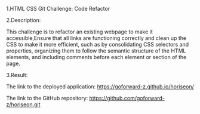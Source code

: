 1.HTML CSS Git Challenge: Code Refactor

2.Description:

This challenge is to refactor an existing webpage to make it accessible,Ensure that all links are functioning correctly and clean up the CSS to make it more efficient, such as by consolidating CSS selectors and properties, organizing them to follow the semantic structure of the HTML elements, and including comments before each element or section of the page.

3.Result:

The link to the deployed application: https://goforward-z.github.io/horiseon/

The link to the GitHub repository: https://github.com/goforward-z/horiseon.git
